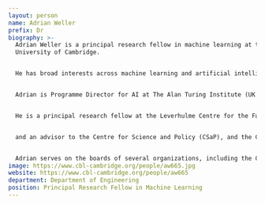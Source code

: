 ```yaml
---
layout: person
name: Adrian Weller
prefix: Dr
biography: >-
  Adrian Weller is a principal research fellow in machine learning at the
  University of Cambridge.


  He has broad interests across machine learning and artificial intelligence (AI), their applications, and helping to ensure beneficial outcomes for society, including: explainability, fairness, robustness, scalability, privacy, safety, ethics and finance.


  Adrian is Programme Director for AI at The Alan Turing Institute (UK national institute for data science and AI), where he is also a Turing Fellow leading work on safe and ethical AI.


  He is a principal research fellow at the Leverhulme Centre for the Future of Intelligence (CFI) leading their Trust and Transparency project;


  and an advisor to the Centre for Science and Policy (CSaP), and the Centre for the Study of Existential Risk (CSER).


  Adrian serves on the boards of several organizations, including the Centre for Data Ethics and Innovation (CDEI). He is a member of the World Economic Forum (WEF) Global AI Council, and the UNESCO Ad Hoc Expert Group on the Ethics of AI. He is co-director of the European Laboratory for Learning and Intelligent Systems (ELLIS) programme on Human-centric Machine Learning. Previously, Adrian held senior positions in finance. He continues to be an angel investor and advisor.
image: https://www.cbl-cambridge.org/people/aw665.jpg
website: https://www.cbl-cambridge.org/people/aw665
department: Department of Engineering
position: Principal Research Fellow in Machine Learning
---
```

